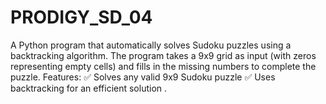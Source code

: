 # PRODIGY_SD_04
A Python program that automatically solves Sudoku puzzles using a backtracking algorithm. The program takes a 9x9 grid as input (with zeros representing empty cells) and fills in the missing numbers to complete the puzzle.  Features: ✅ Solves any valid 9x9 Sudoku puzzle ✅ Uses backtracking for an efficient solution .
